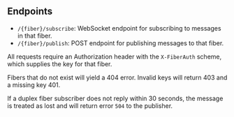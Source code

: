 ## Endpoints

- `/{fiber}/subscribe`: WebSocket endpoint for subscribing to messages in that fiber.
- `/{fiber}/publish`: POST endpoint for publishing messages to that fiber.

All requests require an Authorization header with the `X-FiberAuth` scheme, which supplies
the key for that fiber.

Fibers that do not exist will yield a 404 error. Invalid keys will return 403 and a missing key 401.

If a duplex fiber subscriber does not reply within 30 seconds, the message is treated as lost and will return error `504` to the
 publisher.